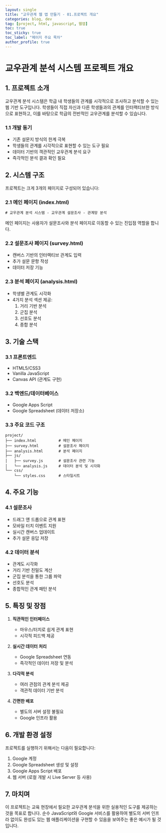 ```yaml
---
layout: single
title: "교우관계 웹 앱 만들기 - 01.프로젝트 개요"
categories: blog, dev
tag: [project, html, javascript, 웹앱]
toc: true
toc_sticky: true
toc_label: "페이지 주요 목차"
author_profile: true
---
```


# 교우관계 분석 시스템 프로젝트 개요

## 1. 프로젝트 소개

교우관계 분석 시스템은 학급 내 학생들의 관계를 시각적으로 조사하고 분석할 수 있는 웹 기반 도구입니다. 학생들이 직접 자신과 다른 학생들과의 관계를 인터랙티브한 방식으로 표현하고, 이를 바탕으로 학급의 전반적인 교우관계를 분석할 수 있습니다.

### 1.1 개발 동기

- 기존 설문지 방식의 한계 극복
- 학생들의 관계를 시각적으로 표현할 수 있는 도구 필요
- 데이터 기반의 객관적인 교우관계 분석 요구
- 즉각적인 분석 결과 확인 필요

## 2. 시스템 구조

프로젝트는 크게 3개의 페이지로 구성되어 있습니다:

### 2.1 메인 페이지 (index.html)

```html
# 교우관계 분석 시스템 - 교우관계 설문조사 - 관계망 분석
```

메인 페이지는 사용자가 설문조사와 분석 페이지로 이동할 수 있는 진입점 역할을 합니다.

### 2.2 설문조사 페이지 (survey.html)

- 캔버스 기반의 인터랙티브 관계도 입력
- 추가 설문 문항 작성
- 데이터 저장 기능

### 2.3 분석 페이지 (analysis.html)

- 학생별 관계도 시각화
- 4가지 분석 섹션 제공:
  1. 거리 기반 분석
  2. 군집 분석
  3. 선호도 분석
  4. 종합 분석

## 3. 기술 스택

### 3.1 프론트엔드

- HTML5/CSS3
- Vanilla JavaScript
- Canvas API (관계도 구현)

### 3.2 백엔드/데이터베이스

- Google Apps Script
- Google Spreadsheet (데이터 저장소)

### 3.3 주요 코드 구조

```
project/
├── index.html          # 메인 페이지
├── survey.html         # 설문조사 페이지
├── analysis.html       # 분석 페이지
├── js/
│   ├── survey.js       # 설문조사 관련 기능
│   └── analysis.js     # 데이터 분석 및 시각화
└── css/
    └── styles.css      # 스타일시트
```

## 4. 주요 기능

### 4.1 설문조사

- 드래그 앤 드롭으로 관계 표현
- 모바일 터치 이벤트 지원
- 실시간 캔버스 업데이트
- 추가 설문 응답 저장

### 4.2 데이터 분석

- 관계도 시각화
- 거리 기반 친밀도 계산
- 군집 분석을 통한 그룹 파악
- 선호도 분석
- 종합적인 관계 패턴 분석

## 5. 특징 및 장점

1. **직관적인 인터페이스**

   - 마우스/터치로 쉽게 관계 표현
   - 시각적 피드백 제공

2. **실시간 데이터 처리**

   - Google Spreadsheet 연동
   - 즉각적인 데이터 저장 및 분석

3. **다각적 분석**

   - 여러 관점의 관계 분석 제공
   - 객관적 데이터 기반 분석

4. **간편한 배포**
   - 별도의 서버 설정 불필요
   - Google 인프라 활용

## 6. 개발 환경 설정

프로젝트를 실행하기 위해서는 다음이 필요합니다:

1. Google 계정
2. Google Spreadsheet 생성 및 설정
3. Google Apps Script 배포
4. 웹 서버 (로컬 개발 시 Live Server 등 사용)

## 7. 마치며

이 프로젝트는 교육 현장에서 필요한 교우관계 분석을 위한 실용적인 도구를 제공하는 것을 목표로 합니다. 순수 JavaScript와 Google 서비스를 활용하여 별도의 서버 인프라 없이도 완성도 있는 웹 애플리케이션을 구현할 수 있음을 보여주는 좋은 예시가 될 것입니다.
